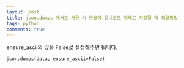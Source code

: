 ```yaml
---
layout: post
title: json.dumps 메서드 사용 시 한글이 유니코드 형태로 저장될 때 해결방법
tags: python
comments: true
---
```


ensure_ascii의 값을 False로 설정해주면 됩니다.

```
json.dumps(data, ensure_ascii=False)
```
